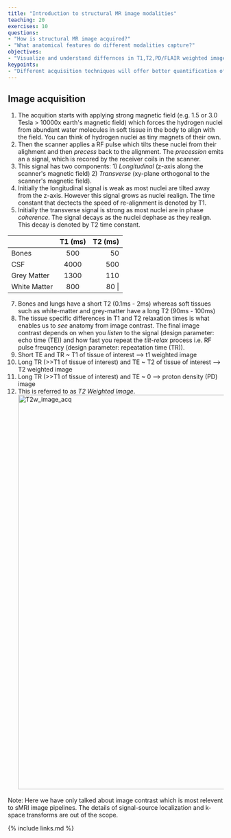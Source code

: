 ```yaml
---
title: "Introduction to structural MR image modalities"
teaching: 20
exercises: 10
questions:
- "How is structural MR image acquired?"
- "What anatomical features do different modalities capture?"
objectives:
- "Visualize and understand differnces in T1,T2,PD/FLAIR weighted images."
keypoints:
- "Different acquisition techniques will offer better quantification of specific brain tissues"
---
```


## Image acquisition
1. The acquition starts with applying strong magnetic field (e.g. 1.5 or 3.0 Tesla > 10000x earth's magnetic field) which forces the hydrogen nuclei from abundant water molecules in soft tissue in the body to align with the field. You can think of hydrogen nuclei as tiny magnets of their own. 
2. Then the scanner applies a RF pulse which tilts these nuclei from their alighment and then _precess_ back to the alignment. The _precession_ emits an a signal, which is recored by the receiver coils in the scanner. 
3. This signal has two components: 1) _Longitudinal_ (z-axis along the scanner's magnetic field) 2) _Transverse_ (xy-plane orthogonal to the scanner's magnetic field). 
4. Initially the longitudinal signal is weak as most nuclei are tilted away from the z-axis. However this signal grows as nuclei realign. The time constant that dectects the speed of re-alignment is denoted by T1. 
5. Initially the transverse signal is strong as most nuclei are in phase _coherence_. The signal decays as the nuclei dephase as they realign. This decay is denoted by T2 time constant. 

|                | T1 (ms)      | T2 (ms)     |
| :------------- | :----------: | -----------: |
|  Bones | 500   | 50    |
|  CSF | 4000   | 500    |
|  Grey Matter | 1300   | 110    |
|  White Matter   | 800 | 80 \| |

7. Bones and lungs have a short T2 (0.1ms - 2ms) whereas soft tissues such as white-matter and grey-matter have a long T2 (90ms - 100ms) 
8. The tissue specific differences in T1 and T2 relaxation times is what enables us to _see_ anatomy from image contrast. The final image contrast depends on when you _listen_ to the signal (design parameter: echo time (TE)) and how fast you repeat the _tilt-relax_ process i.e. RF pulse freuqency (design parameter: repeatation time (TR)). 
9. Short TE and TR ~ T1 of tissue of interest --> t1 weighted image
10. Long TR (>>T1 of tissue of interest) and TE ~ T2 of tissue of interest --> T2 weighted image
11. Long TR (>>T1 of tissue of interest) and TE ~ 0 --> proton density (PD) image
12. This is referred to as *T2 Weighted Image*. <img width="919" alt="T2w_image_acq" src="https://user-images.githubusercontent.com/7978607/112245357-19d5fe80-8c27-11eb-9977-fc359253e7de.png">

Note: Here we have only talked about image contrast which is most relevent to sMRI image pipelines. The details of signal-source localization and k-space transforms are out of the scope. 


{% include links.md %}

